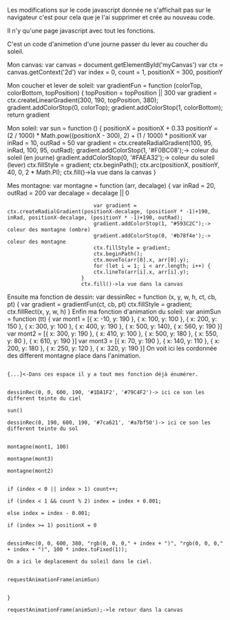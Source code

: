 
Les modifications sur le code javascript donnée ne s'affichait pas sur le navigateur c'est pour cela que je l'ai supprimer et crée au nouveau code.

Il n'y qu'une page javascript avec tout les fonctions.

C'est un code d'animetion d'une journe passer du lever au coucher du soleil.

Mon canvas:
									var canvas = document.getElementById('myCanvas')
									var ctx = canvas.getContext('2d')
									var index = 0, count = 1, positionX = 300, positionY

Mon coucher et lever de soleil:
															var gradientFun = function (colorTop, colorBottom, topPosition) {
																topPosition = topPosition || 300
																var gradient = ctx.createLinearGradient(300, 190, topPosition, 380);
																gradient.addColorStop(0, colorTop);
																gradient.addColorStop(1, colorBottom);
																return gradient

Mon soleil:
						var sun = function () {
							positionX = positionX + 0.33
							positionY = (2 / 1000) * Math.pow((positionX - 300), 2) + (1 / 1000) * positionX
							var inRad = 10, outRad = 50
							var gradient = ctx.createRadialGradient(100, 95, inRad, 100, 95, outRad);
							gradient.addColorStop(1, '#F0BC08');-> coleur du soleil (en journe)
							gradient.addColorStop(0, '#FAEA32');-> coleur du soleil (lever)
							ctx.fillStyle = gradient;
							ctx.beginPath();
							ctx.arc(positionX, positionY, 40, 0, 2 * Math.PI);
							ctx.fill()->la vue dans la canvas
						}

Mes montagne:
							var montagne = function (arr, decalage) {
								var inRad = 20, outRad = 200
								var decalage = decalage || 0

								var gradient = ctx.createRadialGradient(positionX-decalage, (positionY * -1)+190, inRad, positionX-decalage, (positionY * -1)+190, outRad);
								gradient.addColorStop(1, "#593C2C");-> coleur des montagne (ombre)
								gradient.addColorStop(0, '#b78f4e');-> coleur des montagne
								ctx.fillStyle = gradient;
								ctx.beginPath();
								ctx.moveTo(arr[0].x, arr[0].y);
								for (let i = 1; i < arr.length; i++) {
								ctx.lineTo(arr[i].x, arr[i].y);
							}
							ctx.fill()->la vue dans la canvas

Ensuite ma fonction de dessin:
															var dessinRec = function (x, y, w, h, ct, cb, pt) {
																var gradient = gradientFun(ct, cb, pt)
																ctx.fillStyle = gradient;
																ctx.fillRect(x, y, w, h)
															}
Enfin ma fonction d'animation du soleil:
																				var animSun = function (tt) {
																					var mont1 = [{ x: -10, y: 190 }, { x: 100, y: 100 }, { x: 200, y: 150 }, { x: 300, y: 100 }, { x: 400, y: 190 }, { x: 500, y: 140}, { x: 560, y: 190 }]
																					var mont2 = [{ x: 300, y: 190 }, { x: 410, y: 100 }, { x: 500, y: 180 }, { x: 550, y: 80 }, { x: 610, y: 190 }]
																					var mont3 = [{ x: 70, y: 190 }, { x: 140, y: 110 }, { x: 200, y: 180 }, { x: 250, y: 120 }, { x: 320, y: 190 }]
																					On voit ici les cordonnée des different montagne place dans l'animation.

																					{...}<-Dans ces espace il y a tout mes fonction déjà énumérer.

																					dessinRec(0, 0, 600, 190, '#1DA1F2', '#79C4F2')-> ici ce son les different teinte du ciel
																					sun()
																					dessinRec(0, 190, 600, 190, '#7ca621', '#a7bf50')-> ici ce son les different teinte du sol

																					montagne(mont1, 100)
																					montagne(mont3)
																					montagne(mont2)

																					if (index < 0 || index > 1) count++;
																					if (index < 1 && count % 2) index = index + 0.001;
																					else index = index - 0.001;
																					if (index >= 1) positionX = 0

																					dessinRec(0, 0, 600, 380, "rgb(0, 0, 0," + index + ")", "rgb(0, 0, 0," + index + ")", 100 * index.toFixed(1));
																					On a ici le deplacement du soleil dans le ciel.

																					requestAnimationFrame(animSun)

																			}
																			requestAnimationFrame(animSun);->le retour dans la canvas
